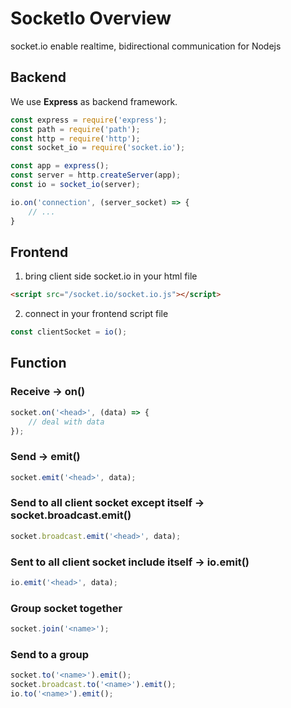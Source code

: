 # SocketIo Overview


socket.io enable realtime, bidirectional communication for Nodejs

## Backend

We use **Express** as backend framework.

```js
const express = require('express');
const path = require('path');
const http = require('http');
const socket_io = require('socket.io');

const app = express();
const server = http.createServer(app);
const io = socket_io(server);

io.on('connection', (server_socket) => {
    // ...
}
```

## Frontend

1. bring client side socket.io in your html file

```html
<script src="/socket.io/socket.io.js"></script>
```

2. connect in your frontend script file

```js
const clientSocket = io();
```

## Function

### Receive -> on()

```js
socket.on('<head>', (data) => {
    // deal with data
});
```

### Send -> emit()

```js
socket.emit('<head>', data);
```

### Send to all client socket except itself -> socket.broadcast.emit()

```js
socket.broadcast.emit('<head>', data);
```

### Sent to all client socket include itself -> io.emit()

```js
io.emit('<head>', data);
```

### Group socket together

```js
socket.join('<name>');
```

### Send to a group

```js
socket.to('<name>').emit();
socket.broadcast.to('<name>').emit();
io.to('<name>').emit();
```

